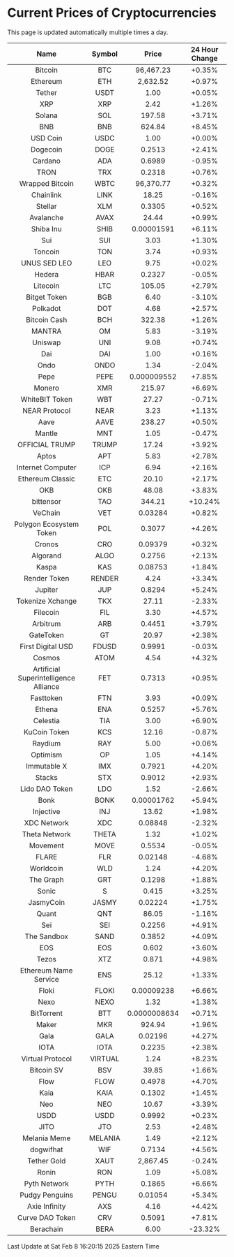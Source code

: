 # Current Prices of Cryptocurrencies
This page is updated automatically multiple times a day.

| Name | Symbol | Price | 24 Hour Change |
| :---: |:---:| :---: | :---: |
| Bitcoin | BTC | 96,467.23 | +0.35% |
| Ethereum | ETH | 2,632.52 | +0.97% |
| Tether | USDT | 1.00 | +0.05% |
| XRP | XRP | 2.42 | +1.26% |
| Solana | SOL | 197.58 | +3.71% |
| BNB | BNB | 624.84 | +8.45% |
| USD Coin | USDC | 1.00 | +0.00% |
| Dogecoin | DOGE | 0.2513 | +2.41% |
| Cardano | ADA | 0.6989 | -0.95% |
| TRON | TRX | 0.2318 | +0.76% |
| Wrapped Bitcoin | WBTC | 96,370.77 | +0.32% |
| Chainlink | LINK | 18.25 | -0.16% |
| Stellar | XLM | 0.3305 | +0.52% |
| Avalanche | AVAX | 24.44 | +0.99% |
| Shiba Inu | SHIB | 0.00001591 | +6.11% |
| Sui | SUI | 3.03 | +1.30% |
| Toncoin | TON | 3.74 | +0.93% |
| UNUS SED LEO | LEO | 9.75 | +0.02% |
| Hedera | HBAR | 0.2327 | -0.05% |
| Litecoin | LTC | 105.05 | +2.79% |
| Bitget Token | BGB | 6.40 | -3.10% |
| Polkadot | DOT | 4.68 | +2.57% |
| Bitcoin Cash | BCH | 322.38 | +1.26% |
| MANTRA | OM | 5.83 | -3.19% |
| Uniswap | UNI | 9.08 | +0.74% |
| Dai | DAI | 1.00 | +0.16% |
| Ondo | ONDO | 1.34 | -2.04% |
| Pepe | PEPE | 0.000009552 | +7.85% |
| Monero | XMR | 215.97 | +6.69% |
| WhiteBIT Token | WBT | 27.27 | -0.71% |
| NEAR Protocol | NEAR | 3.23 | +1.13% |
| Aave | AAVE | 238.27 | +0.50% |
| Mantle | MNT | 1.05 | -0.47% |
| OFFICIAL TRUMP | TRUMP | 17.24 | +3.92% |
| Aptos | APT | 5.83 | +2.78% |
| Internet Computer | ICP | 6.94 | +2.16% |
| Ethereum Classic | ETC | 20.10 | +2.17% |
| OKB | OKB | 48.08 | +3.83% |
| bittensor | TAO | 344.21 | +10.24% |
| VeChain | VET | 0.03284 | +0.82% |
| Polygon Ecosystem Token | POL | 0.3077 | +4.26% |
| Cronos | CRO | 0.09379 | +0.32% |
| Algorand | ALGO | 0.2756 | +2.13% |
| Kaspa | KAS | 0.08753 | +1.84% |
| Render Token | RENDER | 4.24 | +3.34% |
| Jupiter | JUP | 0.8294 | +5.24% |
| Tokenize Xchange | TKX | 27.11 | -2.33% |
| Filecoin | FIL | 3.30 | +4.57% |
| Arbitrum | ARB | 0.4451 | +3.79% |
| GateToken | GT | 20.97 | +2.38% |
| First Digital USD | FDUSD | 0.9991 | -0.03% |
| Cosmos | ATOM | 4.54 | +4.32% |
| Artificial Superintelligence Alliance | FET | 0.7313 | +0.95% |
| Fasttoken | FTN | 3.93 | +0.09% |
| Ethena | ENA | 0.5257 | +5.76% |
| Celestia | TIA | 3.00 | +6.90% |
| KuCoin Token | KCS | 12.16 | -0.87% |
| Raydium | RAY | 5.00 | +0.06% |
| Optimism | OP | 1.05 | +4.14% |
| Immutable X | IMX | 0.7921 | +4.20% |
| Stacks | STX | 0.9012 | +2.93% |
| Lido DAO Token | LDO | 1.52 | -2.66% |
| Bonk | BONK | 0.00001762 | +5.94% |
| Injective | INJ | 13.62 | +1.98% |
| XDC Network | XDC | 0.08848 | -2.32% |
| Theta Network | THETA | 1.32 | +1.02% |
| Movement | MOVE | 0.5534 | -0.05% |
| FLARE | FLR | 0.02148 | -4.68% |
| Worldcoin | WLD | 1.24 | +4.20% |
| The Graph | GRT | 0.1298 | +1.88% |
| Sonic | S | 0.415 | +3.25% |
| JasmyCoin | JASMY | 0.02224 | +1.75% |
| Quant | QNT | 86.05 | -1.16% |
| Sei | SEI | 0.2256 | +4.91% |
| The Sandbox | SAND | 0.3852 | +4.09% |
| EOS | EOS | 0.602 | +3.60% |
| Tezos | XTZ | 0.871 | +4.98% |
| Ethereum Name Service | ENS | 25.12 | +1.33% |
| Floki | FLOKI | 0.00009238 | +6.66% |
| Nexo | NEXO | 1.32 | +1.38% |
| BitTorrent | BTT | 0.0000008634 | +0.71% |
| Maker | MKR | 924.94 | +1.96% |
| Gala | GALA | 0.02196 | +4.27% |
| IOTA | IOTA | 0.2235 | +2.38% |
| Virtual Protocol | VIRTUAL | 1.24 | +8.23% |
| Bitcoin SV | BSV | 39.85 | +1.66% |
| Flow | FLOW | 0.4978 | +4.70% |
| Kaia | KAIA | 0.1302 | +1.45% |
| Neo | NEO | 10.67 | +3.39% |
| USDD | USDD | 0.9992 | +0.23% |
| JITO | JTO | 2.53 | +2.48% |
| Melania Meme | MELANIA | 1.49 | +2.12% |
| dogwifhat | WIF | 0.7134 | +4.56% |
| Tether Gold | XAUT | 2,867.45 | -0.24% |
| Ronin | RON | 1.09 | +5.08% |
| Pyth Network | PYTH | 0.1865 | +6.66% |
| Pudgy Penguins | PENGU | 0.01054 | +5.34% |
| Axie Infinity | AXS | 4.16 | +4.42% |
| Curve DAO Token | CRV | 0.5091 | +7.81% |
| Berachain | BERA | 6.00 | -23.32% |

Last Update at Sat Feb  8 16:20:15 2025 Eastern Time